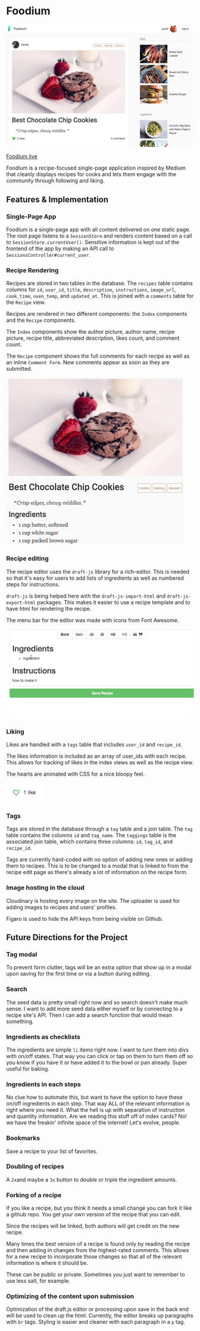 # Foodium

![home]

[home]: ./docs/images/foodium-home.png



[Foodium live][heroku]

[heroku]: http://foodium.space/

Foodium is a recipe-focused single-page application inspired by Medium that cleanly displays recipes for cooks and lets them engage with the community through following and liking.

## Features & Implementation


### Single-Page App

Foodium is a single-page app with all content  delivered on one static page.  The root page listens to a `SessionStore` and renders content based on a call to `SessionStore.currentUser()`.  Sensitive information is kept out of the frontend of the app by making an API call to `SessionsController#current_user`.

### Recipe Rendering

  Recipes are stored in two tables in the database. The `recipes` table contains columns for `id`, `user_id`, `title`, `description`, `instructions`, `image_url`, `cook_time`, `oven_temp`, and `updated_at`. This is joined with a `comments` table for the `Recipe` view.

  Recipes are rendered in two different components: the `Index` components and the `Recipe` components.

  The `Index` components show the author picture, author name, recipe picture, recipe title, abbreviated description, likes count, and comment count.

The `Recipe` component shows the full comments for each recipe as well as an inline `Comment Form`. New comments appear as soon as they are submitted.

![recipe]

[recipe]: ./docs/images/foodium-recipe.png

### Recipe editing

The recipe editor uses the `draft-js` library for a rich-editor. This is needed so that it's easy for users to add lists of ingredients as well as numbered steps for instructions.

`draft-js` is being helped here with the `draft-js-import-html` and `draft-js-export-html` packages. This makes it easier to use a recipe template and to have html for rendering the recipe.

The menu bar for the editor was made with icons from Font Awesome.

![editor]

[editor]: ./docs/gifs/editor.gif

### Liking

Likes are handled with a `tags` table that includes `user_id` and `recipe_id`.

The likes information is included as an array of user_ids with each recipe. This allows for tracking of likes in the index views as well as the recipe view.

The hearts are animated with CSS for a nice bloopy feel.

![heart-bloop]

[heart-bloop]: ./docs/gifs/heart-bloop.gif

### Tags

Tags are stored in the database through a `tag` table and a join table.  The `tag` table contains the columns `id` and `tag_name`.  The `taggings` table is the associated join table, which contains three columns: `id`, `tag_id`, and `recipe_id`.  

Tags are currently hard-coded with no option of adding new ones or adding them to recipes. This is to be changed to a modal that is linked to from the recipe edit page as there's already a lot of information on the recipe form.

### Image hosting in the cloud

Cloudinary is hosting every image on the site. The uploader is used for adding images to recipes and users' profiles.

Figaro is used to hide the API keys from being visible on Github.

## Future Directions for the Project

### Tag modal

To prevent form clutter, tags will be an extra option that show up in a modal upon saving for the first time or via a button during editing.

### Search

The seed data is pretty small right now and so search doesn't make much sense. I want to add more seed data either myself or by connecting to a recipe site's API. Then I can add a search function that would mean something.  

### Ingredients as checklists

The ingredients are simple `li` items right now. I want to turn them into divs with on/off states. That way you can click  or tap on them to turn them off so you know if you have it or have added it to the bowl or pan already. Super useful for baking.

### Ingredients in each steps

No clue how to automate this, but want to have the option to have these on/off ingredients in each step. That way ALL of the relevant information is right where you need it. What the hell is up with separation of instruction and quantity information. Are we reading this stuff off of index cards? No! we have the freakin' infinite space of the internet! Let's evolve, people.

### Bookmarks

Save a recipe to your list of favorites.

### Doubling of recipes

A `2x`and maybe a `3x` button to double or triple the ingredient amounts.

### Forking of a recipe

If you like a recipe, but you think it needs a small change you can fork it like a github repo. You get your own version of the recipe that you can edit.

Since the recipes will be linked, both authors will get credit on the new recipe.

Many times the best version of a recipe is found only by reading the recipe and then adding in changes from the highest-rated comments. This allows for a new recipe to incorporate those changes so that all of the relevant information is where it should be.

These can be public or private. Sometimes you just want to remember to use less salt, for example.

### Optimizing of the content upon submission

Optimization of the draft.js editor or processing upon save in the back end will be used to clean up the html.
Currently, the editor breaks up paragraphs with `br` tags. Styling is easier and cleaner with each paragraph in a `p` tag.
